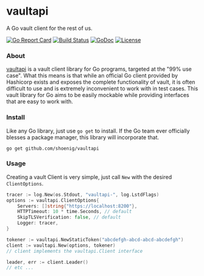 # vaultapi
A Go vault client for the rest of us.

[![Go Report Card](https://goreportcard.com/badge/github.com/shoenig/vaultapi)](https://goreportcard.com/report/github.com/shoenig/vaultapi) [![Build Status](https://travis-ci.org/shoenig/vaultapi.svg?branch=master)](https://travis-ci.org/shoenig/vaultapi) [![GoDoc](https://godoc.org/github.com/shoenig/vaultapi?status.svg)](https://godoc.org/github.com/shoenig/vaultapi) [![License](https://img.shields.io/github/license/shoenig/vaultapi.svg?style=flat-square)](LICENSE)

### About
[vaultapi](https://github.com/shoenig/vaultapi) is a vault client library for Go programs, targeted at
the "99% use case". What this means is that while an official Go client provided by Hashicorp exists
and exposes the complete functionality of vault, it is often difficult to use and is extremely inconvenient
to work with in test cases. This vault library for Go aims to be easily mockable while providing interfaces
that are easy to work with.

### Install
Like any Go library, just use `go get` to install. If the Go team ever officially blesses a package
manager, this library will incorporate that.

`go get github.com/shoenig/vaultapi`

### Usage
Creating a vault Client is very simple, just call `New` with the desired `ClientOptions`.

```go
tracer := log.New(os.Stdout, "vaultapi-", log.LstdFlags)
options := vaultapi.ClientOptions{
    Servers: []string{"https://localhost:8200"},
    HTTPTimeout: 10 * time.Seconds, // default
    SkipTLSVerification: false, // default
    Logger: tracer,
}

tokener := vaultapi.NewStaticToken("abcdefgh-abcd-abcd-abcdefgh")
client := vaultapi.New(options, tokener)
// client implements the vaultapi.Client interface

leader, err := client.Leader()
// etc ...
```